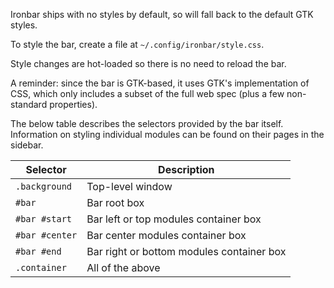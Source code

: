 Ironbar ships with no styles by default, so will fall back to the default GTK styles.

To style the bar, create a file at `~/.config/ironbar/style.css`.

Style changes are hot-loaded so there is no need to reload the bar.

A reminder: since the bar is GTK-based, it uses GTK's implementation of CSS,
which only includes a subset of the full web spec (plus a few non-standard properties).

The below table describes the selectors provided by the bar itself.
Information on styling individual modules can be found on their pages in the sidebar.

| Selector       | Description                               |
|----------------|-------------------------------------------|
| `.background`  | Top-level window                          |
| `#bar`         | Bar root box                              |
| `#bar #start`  | Bar left or top modules container box     |
| `#bar #center` | Bar center modules container box          |
| `#bar #end`    | Bar right or bottom modules container box |
| `.container`   | All of the above                          |
